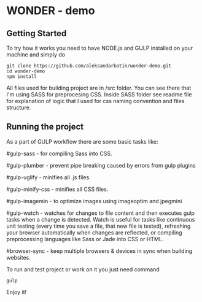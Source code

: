 # WONDER - demo

## Getting Started

To try how it works you need to have NODE.js and GULP installed on your machine and simply do 

```
git clone https://github.com/aleksandarbatin/wonder-demo.git
cd wonder-demo
npm install
```
All files used for building project are in /src folder. You can see there that I'm using SASS for preprocesing CSS. Inside SASS folder see readme file for explanation of logic that I used for css naming convention and files structure.

## Running the project

As a part of GULP workflow there are some basic tasks like: 

#gulp-sass - for compiling Sass into CSS.

#gulp-plumber - prevent pipe breaking caused by errors from gulp plugins

#gulp-uglify - minifies all .js files.

#gulp-minify-css - minifies all CSS files.

#gulp-imagemin - to optimize images using imageoptim and jpegmini

#gulp-watch - watches for changes to file content and then executes gulp tasks when a change is detected. Watch is useful for tasks like continuous unit testing (every time you save a file, that new file is tested), refreshing your browser automatically when changes are reflected, or compiling preprocessing languages like Sass or Jade into CSS or HTML.

#browser-sync - keep multiple browsers & devices in sync when building websites.

To run and test project or work on it you just need command

```
gulp
```
Enjoy it!

